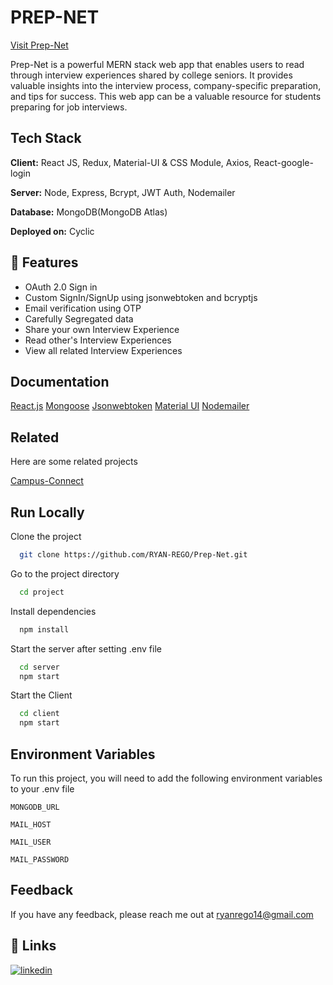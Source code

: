 
# PREP-NET 

[Visit Prep-Net](https://prep-net.cyclic.app/)

Prep-Net is a powerful MERN stack web app that enables users to read through interview experiences shared by college seniors. It provides valuable insights into the interview process, company-specific preparation, and tips for success. This web app can be a valuable resource for students preparing for job interviews.




## Tech Stack

**Client:** React JS, Redux, Material-UI & CSS Module, Axios, React-google-login

**Server:** Node, Express, Bcrypt, JWT Auth, Nodemailer

**Database:** MongoDB(MongoDB Atlas)

**Deployed on:** Cyclic
## 🚀 Features

- OAuth 2.0 Sign in
- Custom SignIn/SignUp using jsonwebtoken and bcryptjs
- Email verification using OTP
- Carefully Segregated data 
- Share your own Interview Experience
- Read other's Interview Experiences
- View all related Interview Experiences


## Documentation

[React.js](https://react.dev/learn)
[Mongoose](https://mongoosejs.com/docs/)
[Jsonwebtoken](https://jwt.io/)
[Material UI](https://mui.com/material-ui/getting-started/)
[Nodemailer](https://nodemailer.com/about/)


## Related

Here are some related projects

[Campus-Connect](https://campus-connect-14.netlify.app/)


## Run Locally

Clone the project

```bash
  git clone https://github.com/RYAN-REGO/Prep-Net.git
```

Go to the project directory

```bash
  cd project
```

Install dependencies

```bash
  npm install
```

Start the server after setting .env file

```bash
  cd server
  npm start
```
Start the Client

```bash
  cd client
  npm start
```


## Environment Variables

To run this project, you will need to add the following environment variables to your .env file

`MONGODB_URL`

`MAIL_HOST`

`MAIL_USER`

`MAIL_PASSWORD`


## Feedback

If you have any feedback, please reach me out at ryanrego14@gmail.com


## 🔗 Links

[![linkedin](https://img.shields.io/badge/linkedin-0A66C2?style=for-the-badge&logo=linkedin&logoColor=white)](https://www.linkedin.com/in/ryan-rego-3111ab229/)


